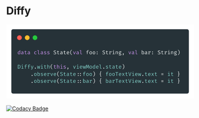 # Diffy

<img src="https://raw.githubusercontent.com/ok100/diffy/master/showcase.png" width="600" />

[![Codacy Badge](https://api.codacy.com/project/badge/Grade/3963277da0904395be7f1200c93b3400)](https://app.codacy.com/app/ok100/diffy?utm_source=github.com&utm_medium=referral&utm_content=ok100/diffy&utm_campaign=Badge_Grade_Dashboard)
